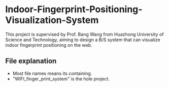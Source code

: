 # Indoor-Fingerprint-Positioning-Visualization-System
This project is supervised by Prof. Bang Wang from Huazhong University of Science and Technology, aiming to design a B/S system that can visualize indoor fingerprint positioning on the web.

## File explanation
- Most file names means its containing.
- "WIFI_finger_print_system" is the hole project.
